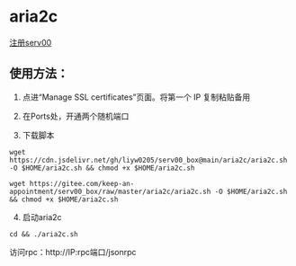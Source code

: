 # aria2c

[注册serv00](https://www.serv00.com/)

## 使用方法：

1. 点进“Manage SSL certificates”页面。将第一个 IP 复制粘贴备用
2. 在Ports处，开通两个随机端口

3. 下载脚本
```地址1
wget https://cdn.jsdelivr.net/gh/liyw0205/serv00_box@main/aria2c/aria2c.sh -O $HOME/aria2c.sh && chmod +x $HOME/aria2c.sh
```
```地址2
wget https://gitee.com/keep-an-appointment/serv00_box/raw/master/aria2c/aria2c.sh -O $HOME/aria2c.sh && chmod +x $HOME/aria2c.sh
```
4. 启动aria2c
```
cd && ./aria2c.sh
```

访问rpc：http://IP:rpc端口/jsonrpc